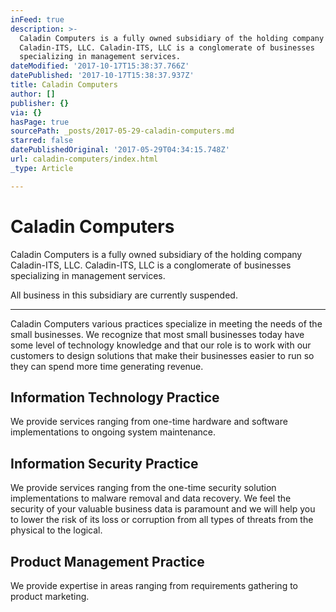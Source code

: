 ```yaml
---
inFeed: true
description: >-
  Caladin Computers is a fully owned subsidiary of the holding company
  Caladin-ITS, LLC. Caladin-ITS, LLC is a conglomerate of businesses
  specializing in management services.
dateModified: '2017-10-17T15:38:37.766Z'
datePublished: '2017-10-17T15:38:37.937Z'
title: Caladin Computers
author: []
publisher: {}
via: {}
hasPage: true
sourcePath: _posts/2017-05-29-caladin-computers.md
starred: false
datePublishedOriginal: '2017-05-29T04:34:15.748Z'
url: caladin-computers/index.html
_type: Article

---
```

# Caladin Computers

Caladin Computers is a fully owned subsidiary of the holding company Caladin-ITS, LLC. Caladin-ITS, LLC is a conglomerate of businesses specializing in management services.

All business in this subsidiary are currently suspended.

---

Caladin Computers various practices specialize in meeting the needs of the small businesses. We recognize that most small businesses today have some level of technology knowledge and that our role is to work with our customers to design solutions that make their businesses easier to run so they can spend more time generating revenue.

## **Information Technology Practice**

We provide services ranging from one-time hardware and software implementations to ongoing system maintenance.

## **Information Security Practice**

We provide services ranging from the one-time security solution implementations to malware removal and data recovery. We feel the security of your valuable business data is paramount and we will help you to lower the risk of its loss or corruption from all types of threats from the physical to the logical.

## **Product Management Practice**

We provide expertise in areas ranging from requirements gathering to product marketing.